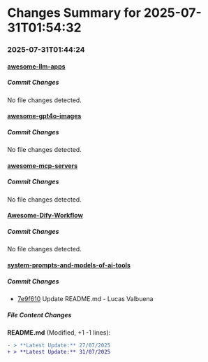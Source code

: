 # Changes Summary for 2025-07-31T01:54:32

### 2025-07-31T01:44:24

#### [awesome-llm-apps](https://github.com/Shubhamsaboo/awesome-llm-apps)

##### Commit Changes

No file changes detected.

#### [awesome-gpt4o-images](https://github.com/jamez-bondos/awesome-gpt4o-images)

##### Commit Changes

No file changes detected.

#### [awesome-mcp-servers](https://github.com/punkpeye/awesome-mcp-servers)

##### Commit Changes

No file changes detected.

#### [Awesome-Dify-Workflow](https://github.com/svcvit/Awesome-Dify-Workflow)

##### Commit Changes

No file changes detected.

#### [system-prompts-and-models-of-ai-tools](https://github.com/x1xhlol/system-prompts-and-models-of-ai-tools)

##### Commit Changes

- [7e9f610](https://github.com/x1xhlol/system-prompts-and-models-of-ai-tools/commit/7e9f6102c7d164dfdbfca3bfd66f3d8ad5c0b2cc) Update README.md - Lucas Valbuena


##### File Content Changes

**README.md** (Modified, +1 -1 lines):

```diff
- > **Latest Update:** 27/07/2025
+ > **Latest Update:** 31/07/2025
```
